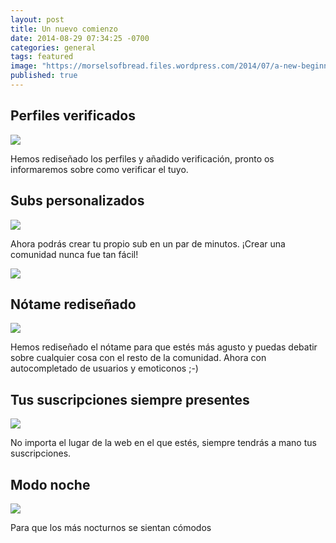 ```yaml
---
layout: post
title: Un nuevo comienzo
date: 2014-08-29 07:34:25 -0700
categories: general
tags: featured
image: "https://morselsofbread.files.wordpress.com/2014/07/a-new-beginning.jpg"
published: true
---
```


## Perfiles verificados

![](http://i.imgur.com/7LwJbeb.png)

Hemos rediseñado los perfiles y añadido verificación, pronto os informaremos sobre como verificar el tuyo.

## Subs personalizados

![](http://i.imgur.com/zbx2wWe.png)

Ahora podrás crear tu propio sub en un par de minutos. ¡Crear una comunidad nunca fue tan fácil!

![](http://i.imgur.com/Sd0mrCO.png)

## Nótame rediseñado

![](http://imgur.com/95N7Doi.png)

Hemos rediseñado el nótame para que estés más agusto y puedas debatir sobre cualquier cosa con el resto de la comunidad. Ahora con autocompletado de usuarios y emoticonos ;-)

## Tus suscripciones siempre presentes

![](http://imgur.com/Otl2HBM.png)

No importa el lugar de la web en el que estés, siempre tendrás a mano tus suscripciones.

## Modo noche

![](http://i.imgur.com/42ws523.png)

Para que los más nocturnos se sientan cómodos
